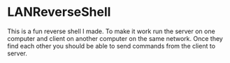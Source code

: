# LANReverseShell
This is a fun reverse shell I made. 
To make it work run the server on one computer and client on another computer on the same network.
Once they find each other you should be able to send commands from the client to server.
